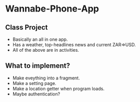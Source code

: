 # Wannabe-Phone-App

## Class Project
- Basically an all in one app.
- Has a weather, top-headlines news and current ZAR=>USD.
- All of the above are in activities.

## What to implement?
- Make eveything into a fragment.
- Make a setting page.
- Make a location getter when program loads.
- Maybe authentication?
